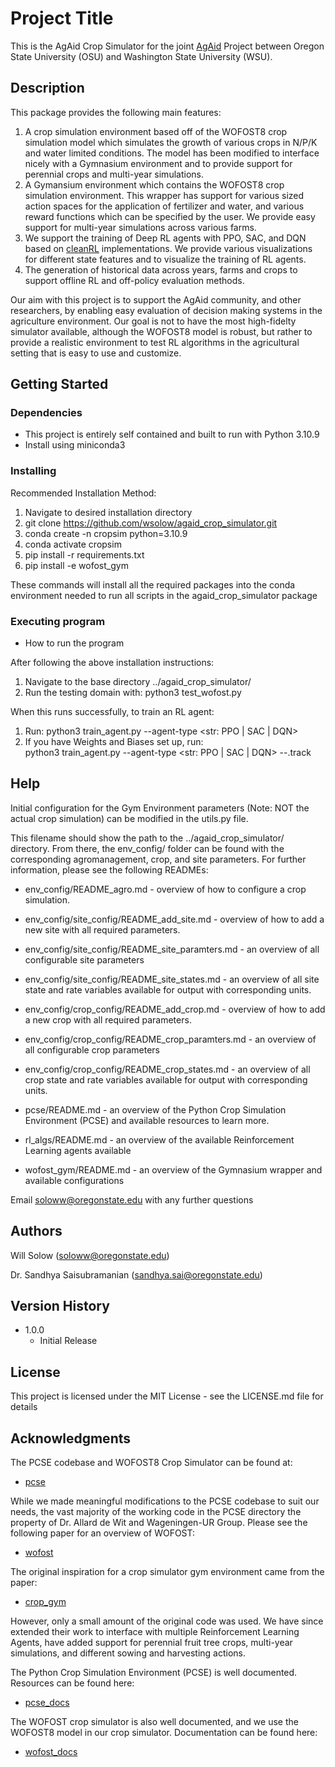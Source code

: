 # Project Title

This is the AgAid Crop Simulator for the joint [AgAid](https://agaid.org/) Project between Oregon State 
University (OSU) and Washington State University (WSU).

## Description

This package provides the following main features:
1. A crop simulation environment based off of the WOFOST8 crop simulation model
    which simulates the growth of various crops in N/P/K and water limited conditions. 
    The model has been modified to interface nicely with a Gymnasium environment
    and to provide support for perennial crops and multi-year simulations.
2. A Gymansium environment which contains the WOFOST8 crop simulation environment.
    This wrapper has support for various sized action spaces for the application
    of fertilizer and water, and various reward functions which can be specified 
    by the user. We provide easy support for multi-year simulations across various
    farms. 
3. We support the training of Deep RL agents with PPO, SAC, and DQN based on 
    [cleanRL](https://github.com/vwxyzjn/cleanrl) implementations. We provide
    various visualizations for different state features and to visualize the 
    training of RL agents.
4. The generation of historical data across years, farms and crops to support
    offline RL and off-policy evaluation methods. 

Our aim with this project is to support the AgAid community, and other researchers, 
by enabling easy evaluation of decision making systems in the agriculture environment.
Our goal is not to have the most high-fidelty simulator available, although the 
WOFOST8 model is robust, but rather to provide a realistic environment to test
RL algorithms in the agricultural setting that is easy to use and customize. 

## Getting Started

### Dependencies

* This project is entirely self contained and built to run with Python 3.10.9
* Install using miniconda3 

### Installing

Recommended Installation Method:

1. Navigate to desired installation directory
2. git clone https://github.com/wsolow/agaid_crop_simulator.git
3. conda create -n cropsim python=3.10.9
4. conda activate cropsim
5. pip install -r requirements.txt
6. pip install -e wofost_gym

These commands will install all the required packages into the conda environment
needed to run all scripts in the agaid_crop_simulator package

### Executing program

* How to run the program

After following the above installation instructions: 
1. Navigate to the base directory ../agaid_crop_simulator/
2. Run the testing domain with: python3 test_wofost.py 

When this runs successfully, to train an RL agent:
1. Run: python3 train_agent.py --agent-type <str: PPO | SAC | DQN>
2. If you have Weights and Biases set up, run:  
    python3 train_agent.py --agent-type <str: PPO | SAC | DQN> --<ag-type>.track

## Help

Initial configuration for the Gym Environment parameters (Note: NOT the actual crop simulation) 
can be modified in the utils.py file. 

This filename should show the path to the ../agaid_crop_simulator/
directory. From there, the env_config/ folder can be found with the corresponding
agromanagement, crop, and site parameters. For further information, please see the 
following READMEs:

* env_config/README_agro.md - overview of how to configure a crop simulation.

* env_config/site_config/README_add_site.md - overview of how to add a new site
    with all required parameters.
* env_config/site_config/README_site_paramters.md - an overview of all configurable site 
    parameters
* env_config/site_config/README_site_states.md - an overview of all site state and rate
    variables available for output with corresponding units.

* env_config/crop_config/README_add_crop.md - overview of how to add a new crop
    with all required parameters.
* env_config/crop_config/README_crop_paramters.md - an overview of all configurable crop 
    parameters
* env_config/crop_config/README_crop_states.md - an overview of all crop state and rate
    variables available for output with corresponding units.

* pcse/README.md - an overview of the Python Crop Simulation Environment (PCSE) and
    available resources to learn more.

* rl_algs/README.md - an overview of the available Reinforcement Learning agents
    available 

* wofost_gym/README.md - an overview of the Gymnasium wrapper and available configurations

Email soloww@oregonstate.edu with any further questions

## Authors

Will Solow (soloww@oregonstate.edu)

Dr. Sandhya Saisubramanian (sandhya.sai@oregonstate.edu)

## Version History

* 1.0.0
    * Initial Release

## License

This project is licensed under the MIT License - see the LICENSE.md file for details

## Acknowledgments

The PCSE codebase and WOFOST8 Crop Simulator can be found at:
* [pcse](https://github.com/ajwdewit/pcse)

While we made meaningful modifications to the PCSE codebase to suit our needs, 
the vast majority of the working code in the PCSE directory the property of
Dr. Allard de Wit and Wageningen-UR Group. Please see the following paper for an
overview of WOFOST:
* [wofost](https://www-sciencedirect-com.oregonstate.idm.oclc.org/science/article/pii/S0308521X17310107)

The original inspiration for a crop simulator gym environment came from the paper:
* [crop_gym](https://arxiv.org/pdf/2104.04326)

However, only a small amount of the original code was used. We have since extended
their work to interface with multiple Reinforcement Learning Agents, have added
support for perennial fruit tree crops, multi-year simulations, and different sowing
and harvesting actions. 

The Python Crop Simulation Environment (PCSE) is well documented. Resources can 
be found here:
* [pcse_docs](https://pcse.readthedocs.io/en/stable/)

The WOFOST crop simulator is also well documented, and we use the WOFOST8 model
in our crop simulator. Documentation can be found here:
* [wofost_docs](https://wofost.readthedocs.io/en/latest/)